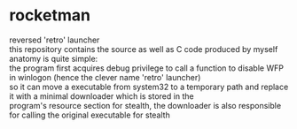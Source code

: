 # rocketman
reversed 'retro' launcher \
this repository contains the source as well as C code produced by myself\
anatomy is quite simple:\
the program first acquires debug privilege to call a function to disable WFP in winlogon (hence the clever name 'retro' launcher)\
so it can move a executable from system32 to a temporary path and replace it with a minimal downloader which is stored in the\
program's resource section for stealth, the downloader is also responsible for calling the original executable for stealth
